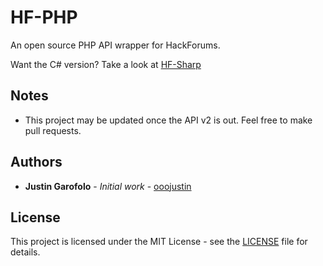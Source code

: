 # HF-PHP

An open source PHP API wrapper for HackForums.

Want the C# version? Take a look at [HF-Sharp](https://github.com/ooojustin/HF-Sharp)

## Notes

* This project may be updated once the API v2 is out. Feel free to make pull requests.

## Authors

* **Justin Garofolo** - *Initial work* - [ooojustin](https://github.com/ooojustin)

## License

This project is licensed under the MIT License - see the [LICENSE](LICENSE.md) file for details.
